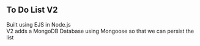 ## To Do List V2
Built using EJS in Node.js   
V2 adds a MongoDB Database using Mongoose so that we can persist the list
